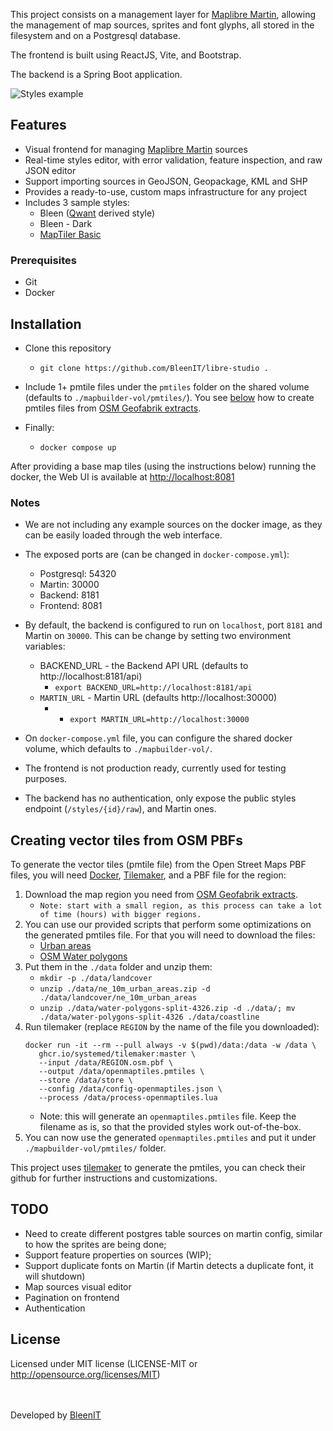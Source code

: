 This project consists on a management layer for [Maplibre Martin](https://martin.maplibre.org/), allowing the management of map sources, sprites and font glyphs, all stored in the filesystem and on a Postgresql database.

The frontend is built using ReactJS, Vite, and Bootstrap.

The backend is a Spring Boot application.

![Styles example](https://www.bleen.pt/images/mapbuilder/mapbuilder-styles.gif)

## Features

- Visual frontend for managing [Maplibre Martin](https://martin.maplibre.org/) sources 
- Real-time styles editor, with error validation, feature inspection, and raw JSON editor
- Support importing sources in GeoJSON, Geopackage, KML and SHP
- Provides a ready-to-use, custom maps infrastructure for any project
- Includes 3 sample styles:
  - Bleen ([Qwant](https://github.com/Qwant/qwant-basic-gl-style) derived style)
  - Bleen - Dark
  - [MapTiler Basic](https://github.com/openmaptiles/maptiler-basic-gl-style)

### Prerequisites

- Git
- Docker

## Installation

- Clone this repository
  - `git clone https://github.com/BleenIT/libre-studio .`

- Include 1+ pmtile files under the `pmtiles` folder on the shared volume (defaults to `./mapbuilder-vol/pmtiles/`).
You see [below](#creating-vector-tiles-from-osm-pbfs) how to create pmtiles files from [OSM Geofabrik extracts](https://download.geofabrik.de/).

- Finally:
  - `docker compose up` 

After providing a base map tiles (using the instructions below) running the docker, the Web UI is available at [http://localhost:8081](http://localhost:8081)  

### Notes

- We are not including any example sources on the docker image, as they can be easily loaded through the web interface.

- The exposed ports are (can be changed in `docker-compose.yml`):
  - Postgresql: 54320
  - Martin: 30000
  - Backend: 8181
  - Frontend: 8081

- By default, the backend is configured to run on `localhost`, port `8181` and Martin on `30000`. This can be change by setting two environment variables:
  - BACKEND_URL - the Backend API URL (defaults to http://localhost:8181/api)
      - `export BACKEND_URL=http://localhost:8181/api`
  - `MARTIN_URL` - Martin URL (defaults http://localhost:30000)
      - - `export MARTIN_URL=http://localhost:30000`

- On `docker-compose.yml` file, you can configure the shared docker volume, which defaults to `./mapbuilder-vol/`.

- The frontend is not production ready, currently used for testing purposes.

- The backend has no authentication, only expose the public styles endpoint (`/styles/{id}/raw`), and Martin ones. 

## Creating vector tiles from OSM PBFs

To generate the vector tiles (pmtile file) from the Open Street Maps PBF files, you will need 
[Docker](https://www.docker.com/), 
[Tilemaker](https://tilemaker.org/), 
and a PBF file for the region:

1. Download the map region you need from [OSM Geofabrik extracts](https://download.geofabrik.de/).
    - `Note: start with a small region, as this process can take a lot of time (hours) with bigger regions.`
2. You can use our provided scripts that perform some optimizations on the generated pmtiles file. For that you will need to download the files:
     - [Urban areas](https://naciscdn.org/naturalearth/10m/cultural/ne_10m_urban_areas.zip)
     - [OSM Water polygons](https://osmdata.openstreetmap.de/download/water-polygons-split-4326.zip)
3. Put them in the `./data` folder and unzip them:
     - `mkdir -p ./data/landcover`
     - `unzip ./data/ne_10m_urban_areas.zip -d ./data/landcover/ne_10m_urban_areas`
     - `unzip ./data/water-polygons-split-4326.zip -d ./data/; mv ./data/water-polygons-split-4326 ./data/coastline`
4. Run tilemaker (replace `REGION` by the name of the file you downloaded):
   ```
   docker run -it --rm --pull always -v $(pwd)/data:/data -w /data \
      ghcr.io/systemed/tilemaker:master \
      --input /data/REGION.osm.pbf \
      --output /data/openmaptiles.pmtiles \
      --store /data/store \
      --config /data/config-openmaptiles.json \
      --process /data/process-openmaptiles.lua
   ```
    - Note: this will generate an `openmaptiles.pmtiles` file. Keep the filename as is, so that the provided styles work out-of-the-box.
5. You can now use the generated `openmaptiles.pmtiles` and put it under `./mapbuilder-vol/pmtiles/` folder.

This project uses [tilemaker](https://github.com/systemed/tilemaker) to generate the pmtiles, you can check their github for further instructions and customizations.

## TODO

- Need to create different postgres table sources on martin config, similar to how the sprites are being done;
- Support feature properties on sources (WIP);
- Support duplicate fonts on Martin (if Martin detects a duplicate font, it will shutdown)
- Map sources visual editor
- Pagination on frontend
- Authentication

## License

Licensed under MIT license (LICENSE-MIT or http://opensource.org/licenses/MIT)

\
\
Developed by [BleenIT](https://www.bleen.pt/)
